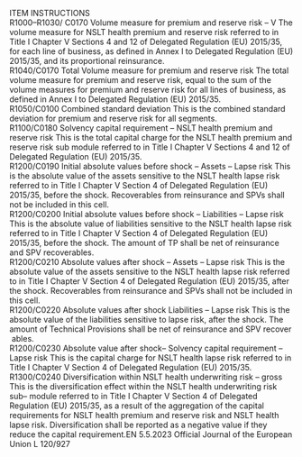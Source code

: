  
ITEM  INSTRUCTIONS  
R1000–R1030/ 
C0170  Volume measure for premium 
and reserve risk – V  The volume measure for NSLT health premium and reserve risk referred to in Title 
I Chapter V Sections 4 and 12 of Delegated Regulation (EU) 2015/35, for each 
line of business, as defined in Annex I to Delegated Regulation (EU) 2015/35, and 
its proportional reinsurance.  
R1040/C0170  Total Volume measure for 
premium and reserve risk  The total volume measure for premium and reserve risk, equal to the sum of the 
volume measures for premium and reserve risk for all lines of business, as defined 
in Annex I to Delegated Regulation (EU) 2015/35.  
R1050/C0100  Combined standard deviation  This is the combined standard deviation for premium and reserve risk for all 
segments.  
R1100/C0180  Solvency capital requirement – 
NSLT health premium and 
reserve risk  This is the total capital charge for the NSLT health premium and reserve risk sub 
module referred to in Title I Chapter V Sections 4 and 12 of Delegated Regulation 
(EU) 2015/35.  
R1200/C0190  Initial absolute values before 
shock – Assets – Lapse risk  This is the absolute value of the assets sensitive to the NSLT health lapse risk 
referred to in Title I Chapter V Section 4 of Delegated Regulation (EU) 2015/35, 
before the shock. 
Recoverables from reinsurance and SPVs shall not be included in this cell.  
R1200/C0200  Initial absolute values before 
shock – Liabilities – Lapse risk  This is the absolute value of liabilities sensitive to the NSLT health lapse risk 
referred to in Title I Chapter V Section 4 of Delegated Regulation (EU) 2015/35, 
before the shock. 
The amount of TP shall be net of reinsurance and SPV recoverables.  
R1200/C0210  Absolute values after shock – 
Assets – Lapse risk  This is the absolute value of the assets sensitive to the NSLT health lapse risk 
referred to in Title I Chapter V Section 4 of Delegated Regulation (EU) 2015/35, 
after the shock. 
Recoverables from reinsurance and SPVs shall not be included in this cell.  
R1200/C0220  Absolute values after shock 
Liabilities – Lapse risk  This is the absolute value of the liabilities sensitive to lapse risk, after the shock. 
The amount of Technical Provisions shall be net of reinsurance and SPV recover ­
ables.  
R1200/C0230  Absolute value after shock– 
Solvency capital requirement – 
Lapse risk  This is the capital charge for NSLT health lapse risk referred to in Title I Chapter 
V Section 4 of Delegated Regulation (EU) 2015/35.  
R1300/C0240  Diversification within NSLT 
health underwriting risk – 
gross  This is the diversification effect within the NSLT health underwriting risk sub– 
module referred to in Title I Chapter V Section 4 of Delegated Regulation (EU) 
2015/35, as a result of the aggregation of the capital requirements for NSLT 
health premium and reserve risk and NSLT health lapse risk. 
Diversification shall be reported as a negative value if they reduce the capital 
requirement.EN  5.5.2023 Official Journal of the European Union L 120/927
